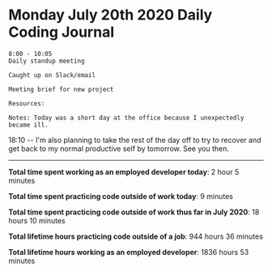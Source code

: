 # Monday July 20th 2020 Daily Coding Journal

```
8:00 - 10:05
Daily standup meeting

Caught up on Slack/email

Meeting brief for new project

Resources:

Notes: Today was a short day at the office because I unexpectedly became ill.
```

18:10 -- I'm also planning to take the rest of the day off to try to recover and get back to my normal productive self by tomorrow. See you then.

---

**Total time spent working as an employed developer today**: 2 hour 5 minutes

**Total time spent practicing code outside of work today**: 9 minutes

**Total time spent practicing code outside of work thus far in July 2020**: 18 hours 10 minutes

**Total lifetime hours practicing code outside of a job**: 944 hours 36 minutes

**Total lifetime hours working as an employed developer**: 1836 hours 53 minutes
